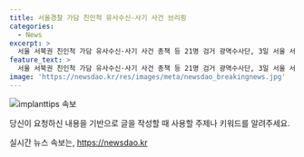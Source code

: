 ```yaml
---
title: 서울경찰 가담 친인척 유사수신·사기 사건 브리핑
categories:
  - News
excerpt: >
  서울 서북권 친인척 가담 유사수신·사기 사건 총책 등 21명 검거 광역수사단, 3일 서울 서북권 친인척 가담 유사수신·사기 사건 21명을 검거해 사회적 이목을 끌고 있다. 최고 금융범죄수사단에서 임정완 과장이 이에 대한 브리핑을 진행하며 수사 과정과 결과를 공개했다.
feature_text: >
  서울 서북권 친인척 가담 유사수신·사기 사건 총책 등 21명 검거 광역수사단, 3일 서울 서북권 친인척 가담 유사수신·사기 사건 21명을 검거해 사회적 이목을 끌고 있다. 최고 금융범죄수사단에서 임정완 과장이 이에 대한 브리핑을 진행하며 수사 과정과 결과를 공개했다.
image: 'https://newsdao.kr/res/images/meta/newsdao_breakingnews.jpg'
---
```


<p><img src="https://newsdao.kr/res/images/meta/newsdao_breakingnews.jpg" alt="implanttips 속보" /></p>

<p>당신이 요청하신 내용을 기반으로 글을 작성할 때 사용할 주제나 키워드를 알려주세요.</p>
실시간 뉴스 속보는, <a href="https://newsdao.kr" rel="dofollow">https://newsdao.kr</a>


